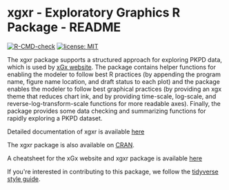 # xgxr - Exploratory Graphics R Package - README

[![R-CMD-check](https://github.com/Novartis/xgxr/workflows/R-CMD-check/badge.svg)](https://github.com/Novartis/xgxr/actions)
[![license: MIT](https://img.shields.io/badge/license-MIT-blue.svg)](https://opensource.org/licenses/MIT)

The xgxr package supports a structured approach for exploring PKPD data, which is used by [xGx website](https://opensource.nibr.com/xgx/).  The package contains helper functions for enabling the modeler to follow best R practices (by appending the program name, figure name location, and draft status to each plot) and the package enables the modeler to follow best graphical practices (by providing an xgx theme that reduces chart ink, and by providing time-scale, log-scale, and reverse-log-transform-scale functions for more readable axes).  Finally, the package provides some data checking and summarizing functions for rapidly exploring a PKPD dataset.

Detailed documentation of xgxr is available [here](https://opensource.nibr.com/xgxr/)

The xgxr package is also available on [CRAN](https://CRAN.R-project.org/package=xgxr).

A cheatsheet for the xGx website and xgxr package is available [here](https://opensource.nibr.com/xgx/Resources/PKPD_Exploratory_Graphics_(xGx)_Cheat_Sheet.pdf)

If you're interested in contributing to this package, we follow the [tidyverse style guide](https://style.tidyverse.org/index.html).

